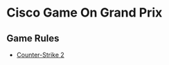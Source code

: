 # Cisco Game On Grand Prix



## Game Rules

- [Counter-Strike 2](https://raw.githubusercontent.com/jteddy/ciscoesports/main/game-rules/counter-strike2.md)
